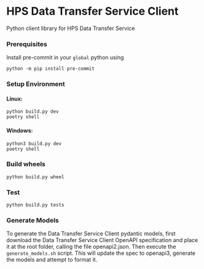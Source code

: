 # HPS Data Transfer Service Client
Python client library for HPS Data Transfer Service

### Prerequisites

Install pre-commit in your `global` python using

```
python -m pip install pre-commit
```
### Setup Environment

#### Linux:

```
python build.py dev
poetry shell
```
#### Windows:
```    
python3 build.py dev
poetry shell
```

### Build wheels
```    
python build.py wheel
```

### Test
```    
python build.py tests
```

### Generate Models
To generate the Data Transfer Service Client pydantic models, first download the Data Transfer Service Client OpenAPI specification and place it at the root folder, calling the file openapi2.json.
Then execute the `generate_models.sh` script. This will update the spec to openapi3, generate the models and attempt to format it. 
